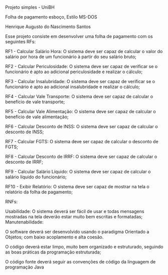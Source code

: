Projeto simples - UniBH

Folha de pagamento esboço, Estilo MS-DOS

Henrique Augusto do Nascimento Santos

Esse projeto consiste em desenvolver uma folha de pagamento com os seguintes RFs:

RF1 - Calcular Salário Hora: O sistema deve ser capaz de calcular o valor do salário por hora de um funcionário  à partir do seu salário bruto;

RF2 - Calcular Periculosidade: O sistema deve ser capaz de verificar se o funcionário é apto ao adicional periculosidade e realizar o cálculo;

RF3 - Calcular Insalubridade: O sistema deve ser capaz de verificar se o funcionário é apto ao adicional insalubridade e realizar o cálculo;

RF4 - Calcular Vale Transporte: O sistema deve ser capaz de calcular o benefício de vale transporte;

RF5  - Calcular Vale Alimentação: O sistema deve ser capaz de calcular o benefício de vale alimentação;

RF6 - Calcular Desconto de INSS: O sistema deve ser capaz de calcular o desconto de INSS;

RF7  - Calcular FGTS: O sistema deve ser capaz de calcular o desconto de FGTS;

RF8 - Calcular Desconto de IRRF: O sistema deve ser capaz de calcular o desconto de IRRF;

RF9 - Calcular Salário Líquido: O sistema deve ser capaz de calcular o salário líquido do funcionário;

RF10 -  Exibir Relatório: O sistema deve ser capaz de mostrar na tela o relatório da folha de pagamento;

RNFs:

Usabilidade: O sistema deverá ser fácil de usar e todas mensagens mostradas na tela deverão estar muito bem escritas e formatadas;
Manutenabilidade:

O software deverá ser desenvolvido usando o paradigma Orientado a Objetos; com baixo acoplamento e alta coesão.

O código deverá estar limpo, muito bem organizado e estruturado, seguindo as boas práticas da programação estruturada;

O código fonte deverá seguir as convenções de código da linguagem de programação Java
